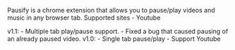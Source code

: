 Pausify is a chrome extension that allows you to pause/play videos and music in any browser tab. Supported sites
    - Youtube

v1.1:
    - Multiple tab play/pause support.
    - Fixed a bug that caused pausing of an already paused video.
v1.0:
    - Single tab pause/play
    - Support Youtube
